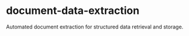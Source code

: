 # document-data-extraction
Automated document extraction for structured data retrieval and storage.
